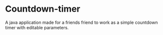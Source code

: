 # Countdown-timer
A java application made for a friends friend to work as a simple countdown timer with editable parameters.
